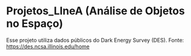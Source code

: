 # Projetos_LIneA (Análise de Objetos no Espaço)
Esse projeto utiliza dados públicos do Dark Energy Survey (DES). Fonte: https://des.ncsa.illinois.edu/home

